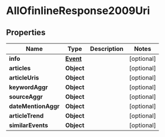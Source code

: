 # AllOfinlineResponse2009Uri

## Properties
Name | Type | Description | Notes
------------ | ------------- | ------------- | -------------
**info** | [**Event**](Event.md) |  |  [optional]
**articles** | **Object** |  |  [optional]
**articleUris** | **Object** |  |  [optional]
**keywordAggr** | **Object** |  |  [optional]
**sourceAggr** | **Object** |  |  [optional]
**dateMentionAggr** | **Object** |  |  [optional]
**articleTrend** | **Object** |  |  [optional]
**similarEvents** | **Object** |  |  [optional]
